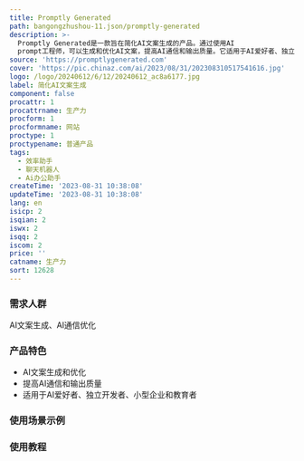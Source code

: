 ```yaml
---
title: Promptly Generated
path: bangongzhushou-11.json/promptly-generated
description: >-
  Promptly Generated是一款旨在简化AI文案生成的产品。通过使用AI
  prompt工程师，可以生成和优化AI文案，提高AI通信和输出质量。它适用于AI爱好者、独立开发者、小型企业和教育者，帮助他们以更低的成本和更高的效率获得优秀的AI结果。
source: 'https://promptlygenerated.com'
cover: 'https://pic.chinaz.com/ai/2023/08/31/202308310517541616.jpg'
logo: /logo/20240612/6/12/20240612_ac8a6177.jpg
label: 简化AI文案生成
component: false
procattr: 1
procattrname: 生产力
procform: 1
procformname: 网站
proctype: 1
proctypename: 普通产品
tags:
  - 效率助手
  - 聊天机器人
  - Ai办公助手
createTime: '2023-08-31 10:38:08'
updateTime: '2023-08-31 10:38:08'
lang: en
isicp: 2
isqian: 2
iswx: 2
isqq: 2
iscom: 2
price: ''
catname: 生产力
sort: 12628
---
```




### 需求人群
AI文案生成、AI通信优化

### 产品特色
- AI文案生成和优化
- 提高AI通信和输出质量
- 适用于AI爱好者、独立开发者、小型企业和教育者

### 使用场景示例


### 使用教程


  
